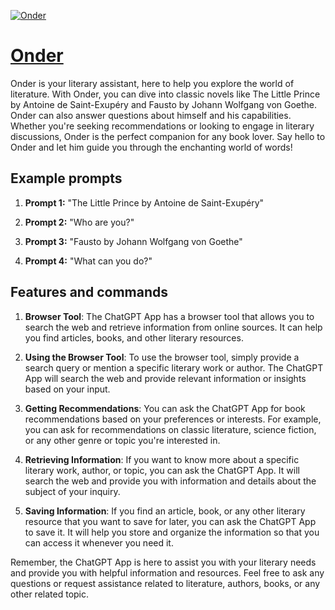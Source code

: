 [![Onder](https://files.oaiusercontent.com/file-3rJ0CKnPmnqwHcNmazSGVOJF?se=2123-10-16T22%3A56%3A22Z&sp=r&sv=2021-08-06&sr=b&rscc=max-age%3D31536000%2C%20immutable&rscd=attachment%3B%20filename%3DDALL%25C2%25B7E%25202023-11-09%252013.22.06%2520-%2520A%2520stylized%2520literary%2520icon%2520with%2520only%2520the%2520upper%2520half%2520of%2520a%2520white%2520letter%2520%2527O%2527%2520visible%2520against%2520a%2520black%2520background.png&sig=vtmXQyx/ik5HuFMi4wLTK1n3pPosAXVxbqSIsBF/j5g%3D)](https://chat.openai.com/g/g-iE0mLTJn8-onder)

# [Onder](https://chat.openai.com/g/g-iE0mLTJn8-onder)

Onder is your literary assistant, here to help you explore the world of literature. With Onder, you can dive into classic novels like The Little Prince by Antoine de Saint-Exupéry and Fausto by Johann Wolfgang von Goethe. Onder can also answer questions about himself and his capabilities. Whether you're seeking recommendations or looking to engage in literary discussions, Onder is the perfect companion for any book lover. Say hello to Onder and let him guide you through the enchanting world of words!

## Example prompts

1. **Prompt 1:** "The Little Prince by Antoine de Saint-Exupéry"

2. **Prompt 2:** "Who are you?"

3. **Prompt 3:** "Fausto by Johann Wolfgang von Goethe"

4. **Prompt 4:** "What can you do?"

## Features and commands

1. **Browser Tool**: The ChatGPT App has a browser tool that allows you to search the web and retrieve information from online sources. It can help you find articles, books, and other literary resources.

2. **Using the Browser Tool**: To use the browser tool, simply provide a search query or mention a specific literary work or author. The ChatGPT App will search the web and provide relevant information or insights based on your input.

3. **Getting Recommendations**: You can ask the ChatGPT App for book recommendations based on your preferences or interests. For example, you can ask for recommendations on classic literature, science fiction, or any other genre or topic you're interested in.

4. **Retrieving Information**: If you want to know more about a specific literary work, author, or topic, you can ask the ChatGPT App. It will search the web and provide you with information and details about the subject of your inquiry.

5. **Saving Information**: If you find an article, book, or any other literary resource that you want to save for later, you can ask the ChatGPT App to save it. It will help you store and organize the information so that you can access it whenever you need it.

Remember, the ChatGPT App is here to assist you with your literary needs and provide you with helpful information and resources. Feel free to ask any questions or request assistance related to literature, authors, books, or any other related topic.